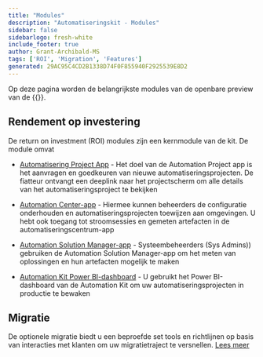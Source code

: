 ```yaml
---
title: "Modules"
description: "Automatiseringskit - Modules"
sidebar: false
sidebarlogo: fresh-white
include_footer: true
author: Grant-Archibald-MS
tags: ['ROI', 'Migration', 'Features']
generated: 29AC95C4CD2B1338D74F0F855940F2925539E8D2
---
```


Op deze pagina worden de belangrijkste modules van de openbare preview van de {{<product-name>}}.

## Rendement op investering

De return on investment (ROI) modules zijn een kernmodule van de kit. De module omvat

- [Automatisering Project App](https://learn.microsoft.com/power-automate/guidance/automation-kit/use-automation-kit#automation-project-app) - Het doel van de Automation Project app is het aanvragen en goedkeuren van nieuwe automatiseringsprojecten. De fiatteur ontvangt een deeplink naar het projectscherm om alle details van het automatiseringsproject te bekijken

- [Automation Center-app](https://learn.microsoft.com/power-automate/guidance/automation-kit/use-automation-kit#automation-center-app) - Hiermee kunnen beheerders de configuratie onderhouden en automatiseringsprojecten toewijzen aan omgevingen. U hebt ook toegang tot stroomsessies en gemeten artefacten in de automatiseringscentrum-app

- [Automation Solution Manager-app](https://learn.microsoft.com/power-automate/guidance/automation-kit/use-automation-kit#automation-solution-manager-app) - Systeembeheerders (Sys Admins)) gebruiken de Automation Solution Manager-app om het meten van oplossingen en hun artefacten mogelijk te maken

- [Automation Kit Power BI-dashboard](https://learn.microsoft.com/power-automate/guidance/automation-kit/use-automation-kit#automation-kit-power-bi-dashboard) - U gebruikt het Power BI-dashboard van de Automation Kit om uw automatiseringsprojecten in productie te bewaken

## Migratie

De optionele migratie biedt u een beproefde set tools en richtlijnen op basis van interacties met klanten om uw migratietraject te versnellen. [Lees meer](/nl/migration)
